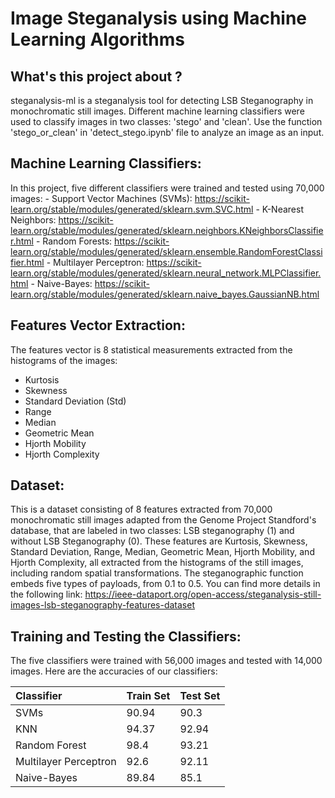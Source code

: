 # Image Steganalysis using Machine Learning Algorithms

What's this project about ?
-----------
steganalysis-ml is a steganalysis tool for detecting LSB Steganography in monochromatic still images. Different machine learning classifiers were used to classify images in two classes: 'stego' and 'clean'.
Use the function 'stego_or_clean' in 'detect_stego.ipynb' file to analyze an image as an input.

Machine Learning Classifiers:
-----------
In this project, five different classifiers were trained and tested using 70,000 images:
        -   Support Vector Machines (SVMs): https://scikit-learn.org/stable/modules/generated/sklearn.svm.SVC.html
        -   K-Nearest Neighbors: https://scikit-learn.org/stable/modules/generated/sklearn.neighbors.KNeighborsClassifier.html
        -   Random Forests: https://scikit-learn.org/stable/modules/generated/sklearn.ensemble.RandomForestClassifier.html
        -   Multilayer Perceptron: https://scikit-learn.org/stable/modules/generated/sklearn.neural_network.MLPClassifier.html
        -   Naive-Bayes: https://scikit-learn.org/stable/modules/generated/sklearn.naive_bayes.GaussianNB.html

Features Vector Extraction:
-----------
The features vector is 8 statistical measurements extracted from the histograms of the images:
- Kurtosis
- Skewness
- Standard Deviation (Std)
- Range
- Median
- Geometric Mean
- Hjorth Mobility
- Hjorth Complexity

Dataset:
-----------
This is a dataset consisting of 8 features extracted from 70,000 monochromatic still images adapted from the Genome Project Standford's database, that are labeled in two classes: LSB steganography (1) and without LSB Steganography (0). These features are Kurtosis, Skewness, Standard Deviation, Range, Median, Geometric Mean, Hjorth Mobility, and Hjorth Complexity, all extracted from the histograms of the still images, including random spatial transformations. The steganographic function embeds five types of payloads, from 0.1 to 0.5.
You can find more details in the following link:
https://ieee-dataport.org/open-access/steganalysis-still-images-lsb-steganography-features-dataset

Training and Testing the Classifiers:
-----------
The five classifiers were trained with 56,000 images and tested with 14,000 images. Here are the accuracies of our classifiers:

Classifier     |   Train Set                  |   Test Set
:-      |   :-                      |    :-
SVMs       |   90.94           |   90.3
KNN       |   94.37         |   92.94
Random Forest       |   98.4                 |   93.21
Multilayer Perceptron       |   92.6                  |   92.11
Naive-Bayes      |   89.84                   |   85.1


